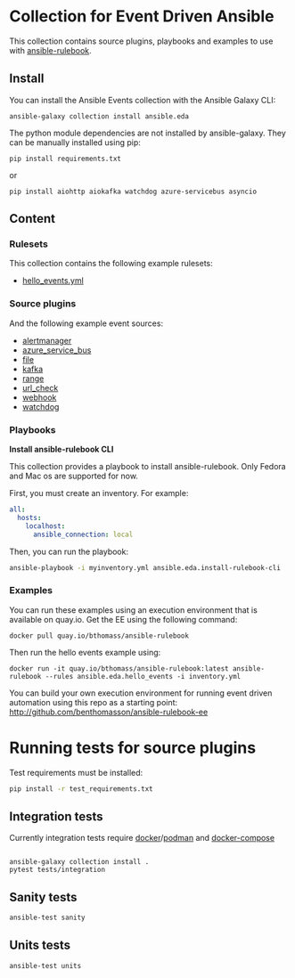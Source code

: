 # Collection for Event Driven Ansible

This collection contains source plugins, playbooks and examples to use with [ansible-rulebook](https://github.com/ansible/ansible-rulebook).

## Install

You can install the Ansible Events collection with the Ansible Galaxy CLI:

```
ansible-galaxy collection install ansible.eda
```

The python module dependencies are not installed by ansible-galaxy. They can be manually installed using pip:

```
pip install requirements.txt
```

or

```
pip install aiohttp aiokafka watchdog azure-servicebus asyncio
```

## Content

### Rulesets

This collection contains the following example rulesets:

* [hello_events.yml](rulebooks/hello_events.yml)

### Source plugins

And the following example event sources:

* [alertmanager](plugins/event_source/alertmanager.py)
* [azure_service_bus](plugins/event_source/azure_service_bus.py)
* [file](plugins/event_source/file.py)
* [kafka](plugins/event_source/kafka.py)
* [range](plugins/event_source/range.py)
* [url_check](plugins/event_source/url_check.py)
* [webhook](plugins/event_source/webhook.py)
* [watchdog](plugins/event_source/watchdog.py)

### Playbooks

**Install ansible-rulebook CLI**

This collection provides a playbook to install ansible-rulebook.
Only Fedora and Mac os are supported for now.

First, you must create an inventory. For example:

```yaml
all:
  hosts:
    localhost:
      ansible_connection: local
```

Then, you can run the playbook:

```sh
ansible-playbook -i myinventory.yml ansible.eda.install-rulebook-cli
```

### Examples

You can run these examples using an execution environment
that is available on quay.io. Get the EE using the following command:

    docker pull quay.io/bthomass/ansible-rulebook

Then run the hello events example using:

    docker run -it quay.io/bthomass/ansible-rulebook:latest ansible-rulebook --rules ansible.eda.hello_events -i inventory.yml

You can build your own execution environment for running event
driven automation using this repo as a starting point: <http://github.com/benthomasson/ansible-rulebook-ee>

# Running tests for source plugins

Test requirements must be installed:

```sh
pip install -r test_requirements.txt
```

## Integration tests

Currently integration tests require [docker](https://docs.docker.com/engine/install/)/[podman](https://podman.io/getting-started/installation) and [docker-compose](https://docs.docker.com/compose/install/)

```

ansible-galaxy collection install .
pytest tests/integration
```

## Sanity tests

```sh
ansible-test sanity
```

## Units tests

```sh
ansible-test units
```